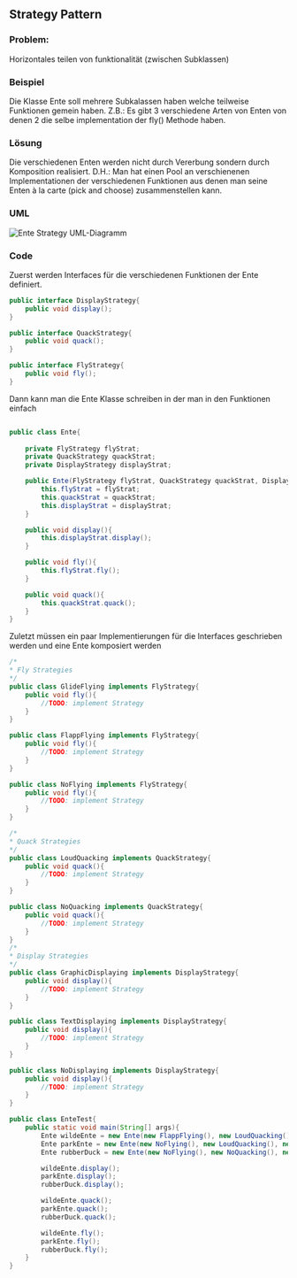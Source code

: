 ## Strategy Pattern

### Problem:

Horizontales teilen von funktionalität (zwischen Subklassen)

### Beispiel

Die Klasse Ente soll mehrere Subkalassen haben welche teilweise Funktionen gemein haben.
Z.B.: Es gibt 3 verschiedene Arten von Enten von denen 2 die selbe implementation der fly() Methode haben.

### Lösung

Die verschiedenen Enten werden nicht durch Vererbung sondern durch Komposition realisiert. D.H.: Man hat einen Pool an verschienenen Implementationen der verschiedenen Funktionen aus denen man seine Enten à la carte (pick and choose) zusammenstellen kann.

### UML
![Ente Strategy UML-Diagramm](StrategyUML.png.png "Ente Strategy")

### Code
Zuerst werden Interfaces für die verschiedenen Funktionen der Ente definiert.

```java
public interface DisplayStrategy{
	public void display();
}

public interface QuackStrategy{
	public void quack();
}

public interface FlyStrategy{
	public void fly();
}
```

Dann kann man die Ente Klasse schreiben in der man in den Funktionen einfach 

```java

public class Ente{
	
	private FlyStrategy flyStrat;
	private QuackStrategy quackStrat;
	private DisplayStrategy displayStrat;

	public Ente(FlyStrategy flyStrat, QuackStrategy quackStrat, DisplayStrategy displayStrat){
		this.flyStrat = flyStrat;
		this.quackStrat = quackStrat;
		this.displayStrat = displayStrat;
	}

	public void display(){
		this.displayStrat.display();
	}

	public void fly(){
		this.flyStrat.fly();
	}

	public void quack(){
		this.quackStrat.quack();
	}
}
```

Zuletzt müssen ein paar Implementierungen für die Interfaces geschrieben werden und eine Ente komposiert werden

```java
/*
* Fly Strategies
*/
public class GlideFlying implements FlyStrategy{
	public void fly(){
		//TODO: implement Strategy
	}
}

public class FlappFlying implements FlyStrategy{
	public void fly(){
		//TODO: implement Strategy
	}
}

public class NoFlying implements FlyStrategy{
	public void fly(){
		//TODO: implement Strategy
	}
}

/*
* Quack Strategies
*/
public class LoudQuacking implements QuackStrategy{
	public void quack(){
		//TODO: implement Strategy
	}
}

public class NoQuacking implements QuackStrategy{
	public void quack(){
		//TODO: implement Strategy
	}
}
/*
* Display Strategies
*/
public class GraphicDisplaying implements DisplayStrategy{
	public void display(){
		//TODO: implement Strategy
	}
}

public class TextDisplaying implements DisplayStrategy{
	public void display(){
		//TODO: implement Strategy
	}
}

public class NoDisplaying implements DisplayStrategy{
	public void display(){
		//TODO: implement Strategy
	}
}

public class EnteTest{
	public static void main(String[] args){
		Ente wildeEnte = new Ente(new FlappFlying(), new LoudQuacking(), new GraphicDisplaying());
		Ente parkEnte = new Ente(new NoFlying(), new LoudQuacking(), new GraphicDisplaying());
		Ente rubberDuck = new Ente(new NoFlying(), new NoQuacking(), new GraphicDisplaying());

		wildeEnte.display();
		parkEnte.display();
		rubberDuck.display();

		wildeEnte.quack();
		parkEnte.quack();
		rubberDuck.quack();

		wildeEnte.fly();
		parkEnte.fly();
		rubberDuck.fly();
	}
}
```
